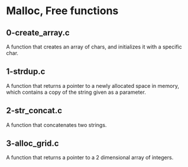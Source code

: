 # Malloc, Free functions
## 0-create_array.c
A function that creates an array of chars, and initializes it with a specific char.
## 1-strdup.c
A function that returns a pointer to a newly allocated space in memory, which contains a copy of the string given as a parameter.
## 2-str_concat.c
A function that concatenates two strings.
## 3-alloc_grid.c
A function that returns a pointer to a 2 dimensional array of integers.
